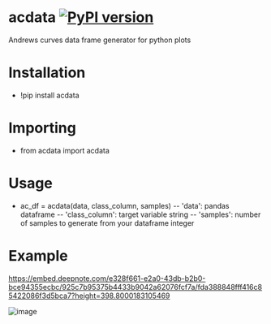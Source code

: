 # acdata [![PyPI version](https://badge.fury.io/py/acdata.svg)](https://badge.fury.io/py/acdata)
Andrews curves data frame generator for python plots
# Installation 
- !pip install acdata
# Importing
- from acdata import acdata
# Usage
- ac_df = acdata(data, class_column, samples)
-- 'data': pandas dataframe
-- 'class_column': target variable string
-- 'samples': number of samples to generate from your dataframe integer

# Example
https://embed.deepnote.com/e328f661-e2a0-43db-b2b0-bce94355ecbc/925c7b95375b4433b9042a62076fcf7a/fda388848fff416c85422086f3d5bca7?height=398.8000183105469

![image](https://user-images.githubusercontent.com/61998370/200343197-b8959f05-7c32-4e47-953f-a8096398de0c.png)

